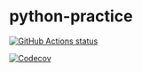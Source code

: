 # python-practice

<p align="left">
  <a href="https://github.com/tmnhat2001/python-practice"><img alt="GitHub Actions status" src="https://github.com/tmnhat2001/python-practice/workflows/Tests/badge.svg"></a>
</p>

[![Codecov](https://codecov.io/gh/tmnhat2001/python-practice/branch/master/graph/badge.svg)](https://codecov.io/gh/tmnhat2001/python-practice)
